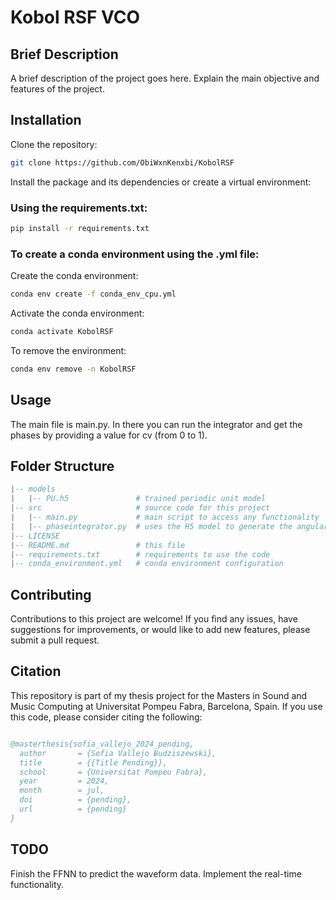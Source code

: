 # Kobol RSF VCO

## Brief Description
A brief description of the project goes here. Explain the main objective and features of the project.

## Installation

Clone the repository:

```bash
git clone https://github.com/ObiWxnKenxbi/KobolRSF
```

Install the package and its dependencies or create a virtual environment:

### Using the requirements.txt:

```bash
pip install -r requirements.txt
```

### To create a conda environment using the .yml file:

Create the conda environment:
``` bash
conda env create -f conda_env_cpu.yml
```

Activate the conda environment:
```bash
conda activate KobolRSF
```

To remove the environment:

``` bash
conda env remove -n KobolRSF
```

## Usage

The main file is main.py. In there you can run the integrator and get the phases by providing a value for cv (from 0 to 1).

## Folder Structure
``` lua
|-- models
|   |-- PU.h5               # trained periodic unit model
|-- src                     # source code for this project
|   |-- main.py             # main script to access any functionality
|   |-- phaseintegrator.py  # uses the H5 model to generate the angular frequency using the cv, then integrates it with the time steps and returns the folded phases
|-- LICENSE
|-- README.md               # this file
|-- requirements.txt        # requirements to use the code
|-- conda_environment.yml   # conda environment configuration
```

## Contributing
Contributions to this project are welcome! If you find any issues, have suggestions for improvements, or would like to add new features, please submit a pull request.

## Citation
This repository is part of my thesis project for the Masters in Sound and Music Computing at Universitat Pompeu Fabra, Barcelona, Spain. If you use this code, please consider citing the following:

``` bibtex

@masterthesis{sofia_vallejo_2024_pending,
  author       = {Sofia Vallejo Budziszewski},
  title        = {{Title Pending}},
  school       = {Universitat Pompeu Fabra},
  year         = 2024,
  month        = jul,
  doi          = {pending},
  url          = {pending}
}

```

## TODO
Finish the FFNN to predict the waveform data.
Implement the real-time functionality.
